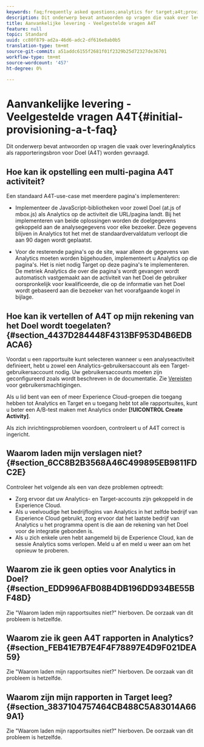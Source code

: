 ```yaml
---
keywords: faq;frequently asked questions;analytics for target;a4t;provisioning;provisioning;adobe Experience Cloud
description: Dit onderwerp bevat antwoorden op vragen die vaak over leveringAnalytics als rapporteringsbron voor Doel (A4T) worden gevraagd.
title: Aanvankelijke levering - Veelgestelde vragen A4T
feature: null
topic: Standard
uuid: cc80f879-ad2a-46d6-adc2-df616e8ab0b5
translation-type: tm+mt
source-git-commit: a51addc6155f2681f01f2329b25d72327de36701
workflow-type: tm+mt
source-wordcount: '457'
ht-degree: 0%

---
```



# Aanvankelijke levering - Veelgestelde vragen A4T{#initial-provisioning-a-t-faq}

Dit onderwerp bevat antwoorden op vragen die vaak over leveringAnalytics als rapporteringsbron voor Doel (A4T) worden gevraagd.

## Hoe kan ik opstelling een multi-pagina A4T activiteit?

Een standaard A4T-use-case met meerdere pagina&#39;s implementeren:

* Implementeer de JavaScript-bibliotheken voor zowel Doel (at.js of mbox.js) als Analytics op de activiteit die URL/pagina landt. Bij het implementeren van beide oplossingen worden de doelgegevens gekoppeld aan de analysegegevens voor elke bezoeker. Deze gegevens blijven in Analytics tot het met de standaardvervaldatum verloopt die aan 90 dagen wordt geplaatst.

* Voor de resterende pagina&#39;s op de site, waar alleen de gegevens van Analytics moeten worden bijgehouden, implementeert u Analytics op die pagina&#39;s. Het is niet nodig Target op deze pagina&#39;s te implementeren. De metriek Analytics die over die pagina&#39;s wordt gevangen wordt automatisch vastgemaakt aan de activiteit van het Doel de gebruiker oorspronkelijk voor kwalificeerde, die op de informatie van het Doel wordt gebaseerd aan die bezoeker van het voorafgaande kogel in bijlage.

## Hoe kan ik vertellen of A4T op mijn rekening van het Doel wordt toegelaten? {#section_4437D284448F4313BF953D4B6EDBACA6}

Voordat u een rapportsuite kunt selecteren wanneer u een analyseactiviteit definieert, hebt u zowel een Analytics-gebruikersaccount als een Target-gebruikersaccount nodig. Uw gebruikersaccounts moeten zijn geconfigureerd zoals wordt beschreven in de documentatie. Zie [Vereisten](../../../c-integrating-target-with-mac/a4t/account-reqs.md#concept_4BC06CAB00BF46FF9362AFE98656B083) voor gebruikersmachtigingen.

Als u lid bent van een of meer Experience Cloud-groepen die toegang hebben tot Analytics en Target en u toegang hebt tot alle rapportsuites, kunt u beter een A/B-test maken met Analytics onder **[!UICONTROL Create Activity]**.

Als zich inrichtingsproblemen voordoen, controleert u of A4T correct is ingericht.

## Waarom laden mijn verslagen niet? {#section_6CC8B2B3568A46C499895EB9811FDC2E}

Controleer het volgende als een van deze problemen optreedt:

* Zorg ervoor dat uw Analytics- en Target-accounts zijn gekoppeld in de Experience Cloud.
* Als u veelvoudige het bedrijflogins van Analytics in het zelfde bedrijf van Experience Cloud gebruikt, zorg ervoor dat het laatste bedrijf van Analytics u het programma opent is die aan de rekening van het Doel voor de integratie gebonden is.
* Als u zich enkele uren hebt aangemeld bij de Experience Cloud, kan de sessie Analytics soms verlopen. Meld u af en meld u weer aan om het opnieuw te proberen.

## Waarom zie ik geen opties voor Analytics in Doel? {#section_EDD996AFB08B4DB196DD934BE55BF48D}

Zie &quot;Waarom laden mijn rapportsuites niet?&quot; hierboven. De oorzaak van dit probleem is hetzelfde.

## Waarom zie ik geen A4T rapporten in Analytics? {#section_FEB41E7B7E4F4F78897E4D9F021DEA59}

Zie &quot;Waarom laden mijn rapportsuites niet?&quot; hierboven. De oorzaak van dit probleem is hetzelfde.

## Waarom zijn mijn rapporten in Target leeg? {#section_3837104757464CB488C5A83014A669A1}

Zie &quot;Waarom laden mijn rapportsuites niet?&quot; hierboven. De oorzaak van dit probleem is hetzelfde.
